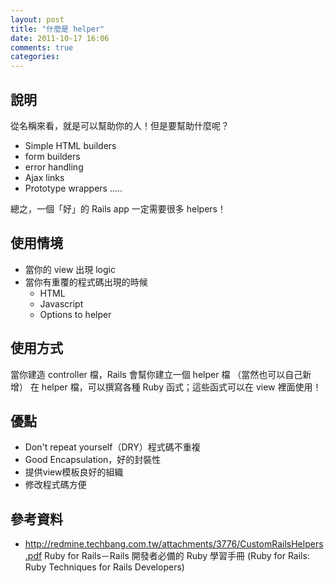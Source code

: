 ```yaml
---
layout: post
title: "什麼是 helper"
date: 2011-10-17 16:06
comments: true
categories: 
---
```


## 說明

從名稱來看，就是可以幫助你的人！但是要幫助什麼呢？

* Simple HTML builders
* form builders
* error handling
* Ajax links
* Prototype wrappers
.....

總之，一個「好」的 Rails app 一定需要很多 helpers！

## 使用情境

* 當你的 view 出現 logic
* 當你有重覆的程式碼出現的時候
  - HTML
  - Javascript
  - Options to helper

## 使用方式

當你建造 controller 檔，Rails 會幫你建立一個 helper 檔 （當然也可以自己新增）
在 helper 檔，可以撰寫各種 Ruby 函式；這些函式可以在 view 裡面使用！

## 優點
* Don't repeat yourself（DRY）程式碼不重複
* Good Encapsulation，好的封裝性
* 提供view模板良好的組織
* 修改程式碼方便

## 參考資料

* <http://redmine.techbang.com.tw/attachments/3776/CustomRailsHelpers.pdf>
Ruby for Rails－Rails 開發者必備的 Ruby 學習手冊 (Ruby for Rails: Ruby Techniques for Rails Developers)